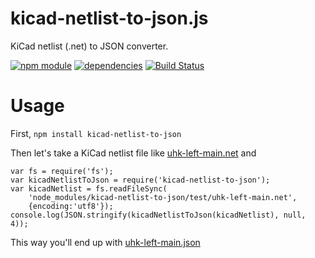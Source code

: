 # kicad-netlist-to-json.js

KiCad netlist (.net) to JSON converter.

[![npm module](https://badge.fury.io/js/kicad-netlist-to-json.svg)](https://www.npmjs.org/package/kicad-netlist-to-json)
[![dependencies](https://david-dm.org/mondalaci/kicad-netlist-to-json.svg)](https://david-dm.org/mondalaci/kicad-netlist-to-json)
[![Build Status](https://travis-ci.org/mondalaci/kicad-netlist-to-json.svg?branch=master)](https://travis-ci.org/mondalaci/kicad-netlist-to-json)

# Usage

First, `npm install kicad-netlist-to-json`

Then let's take a KiCad netlist file like [uhk-left-main.net](test/uhk-left-main.net) and

```
var fs = require('fs');
var kicadNetlistToJson = require('kicad-netlist-to-json');
var kicadNetlist = fs.readFileSync(
    'node_modules/kicad-netlist-to-json/test/uhk-left-main.net',
    {encoding:'utf8'});
console.log(JSON.stringify(kicadNetlistToJson(kicadNetlist), null, 4));
```

This way you'll end up with [uhk-left-main.json](test/uhk-left-main.json)
